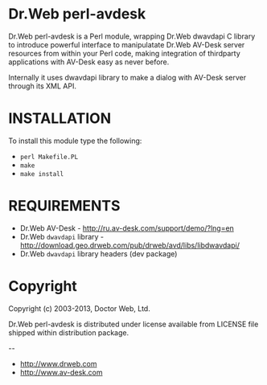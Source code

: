 Dr.Web perl-avdesk
==================

Dr.Web perl-avdesk is a Perl module, wrapping Dr.Web dwavdapi C library to introduce powerful
interface to manipulatate Dr.Web AV-Desk server resources from within your Perl code, making
integration of thirdparty applications with AV-Desk easy as never before.

Internally it uses dwavdapi library to make a dialog with AV-Desk server through its XML API.

INSTALLATION
============

To install this module type the following:

   * `perl Makefile.PL`
   * `make`
   * `make install`

REQUIREMENTS
============

  * Dr.Web AV-Desk - http://ru.av-desk.com/support/demo/?lng=en
  * Dr.Web `dwavdapi` library - http://download.geo.drweb.com/pub/drweb/avd/libs/libdwavdapi/
  * Dr.Web `dwavdapi` library headers (dev package)

Copyright
=========

Copyright (c) 2003-2013, Doctor Web, Ltd.

Dr.Web perl-avdesk is distributed under license available from LICENSE file shipped
within distribution package.


--
* http://www.drweb.com
* http://www.av-desk.com
